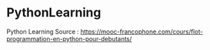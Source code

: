 # PythonLearning
Python Learning Source :
https://mooc-francophone.com/cours/flot-programmation-en-python-pour-debutants/
